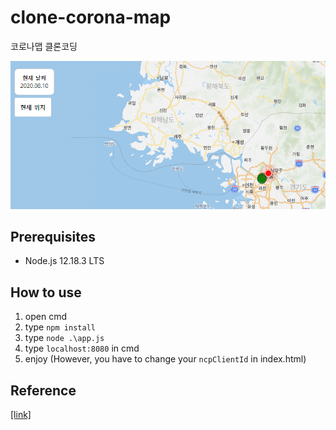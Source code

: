 # clone-corona-map
코로나맵 클론코딩

<img src="./img/mainFigure.png">

## Prerequisites

* Node.js 12.18.3 LTS

## How to use

1. open cmd
2. type ```npm install```
3. type ```node .\app.js```
3. type ```localhost:8080``` in cmd
4. enjoy (However, you have to change your ```ncpClientId``` in index.html)

## Reference

[[link]](https://www.inflearn.com/course/%EC%BD%94%EB%A1%9C%EB%82%98%EB%A7%B5-%EC%A7%80%EB%8F%84%EC%84%9C%EB%B9%84%EC%8A%A4)
